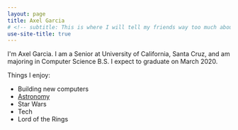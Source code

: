 ```yaml
---
layout: page
title: Axel Garcia 
# <!-- subtitle: This is where I will tell my friends way too much about me -->
use-site-title: true
---
```


I'm Axel Garcia. I am a Senior at University of California, Santa Cruz, and am majoring in Computer Science B.S. I expect to graduate on March 2020.

Things I enjoy:
   -   Building new computers
   -   [Astronomy](https://axelegarcia.com/projects/)
   -   Star Wars
   -   Tech
   -   Lord of the Rings